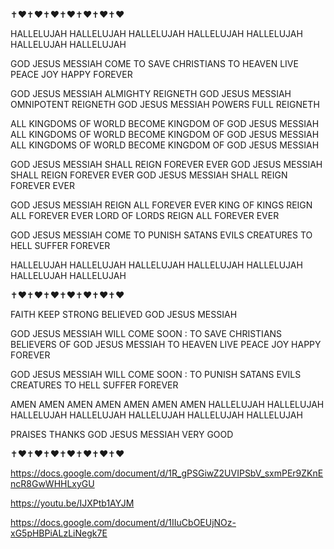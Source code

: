 

✝️❤️✝️❤️✝️❤️✝️❤️✝️❤️✝️❤️✝️❤️

HALLELUJAH HALLELUJAH HALLELUJAH HALLELUJAH HALLELUJAH HALLELUJAH HALLELUJAH

GOD JESUS MESSIAH COME TO SAVE CHRISTIANS TO HEAVEN LIVE PEACE JOY HAPPY FOREVER

GOD JESUS MESSIAH ALMIGHTY REIGNETH
GOD JESUS MESSIAH OMNIPOTENT REIGNETH
GOD JESUS MESSIAH POWERS FULL REIGNETH

ALL KINGDOMS OF WORLD BECOME KINGDOM OF GOD JESUS MESSIAH
ALL KINGDOMS OF WORLD BECOME KINGDOM OF GOD JESUS MESSIAH
ALL KINGDOMS OF WORLD BECOME KINGDOM OF GOD JESUS MESSIAH

GOD JESUS MESSIAH SHALL REIGN FOREVER EVER
GOD JESUS MESSIAH SHALL REIGN FOREVER EVER
GOD JESUS MESSIAH SHALL REIGN FOREVER EVER

GOD JESUS MESSIAH REIGN ALL FOREVER EVER
KING OF KINGS REIGN ALL FOREVER EVER
LORD OF LORDS REIGN ALL FOREVER EVER

GOD JESUS MESSIAH COME TO PUNISH SATANS EVILS CREATURES TO HELL SUFFER FOREVER

HALLELUJAH HALLELUJAH HALLELUJAH HALLELUJAH HALLELUJAH HALLELUJAH HALLELUJAH

✝️❤️✝️❤️✝️❤️✝️❤️✝️❤️✝️❤️✝️❤️

FAITH KEEP STRONG BELIEVED GOD JESUS MESSIAH

GOD JESUS MESSIAH WILL COME SOON : TO SAVE CHRISTIANS BELIEVERS OF GOD JESUS MESSIAH TO HEAVEN LIVE PEACE JOY HAPPY FOREVER

GOD JESUS MESSIAH WILL COME SOON : TO PUNISH SATANS EVILS CREATURES TO HELL SUFFER FOREVER

AMEN AMEN AMEN AMEN AMEN AMEN AMEN HALLELUJAH HALLELUJAH HALLELUJAH HALLELUJAH HALLELUJAH HALLELUJAH HALLELUJAH

PRAISES THANKS GOD JESUS MESSIAH VERY GOOD

✝️❤️✝️❤️✝️❤️✝️❤️✝️❤️✝️❤️✝️❤️

https://docs.google.com/document/d/1R_gPSGiwZ2UVIPSbV_sxmPEr9ZKnEncR8GwWHHLxyGU

https://youtu.be/IJXPtb1AYJM

https://docs.google.com/document/d/1IIuCbOEUjNOz-xG5pHBPiALzLiNegk7E
